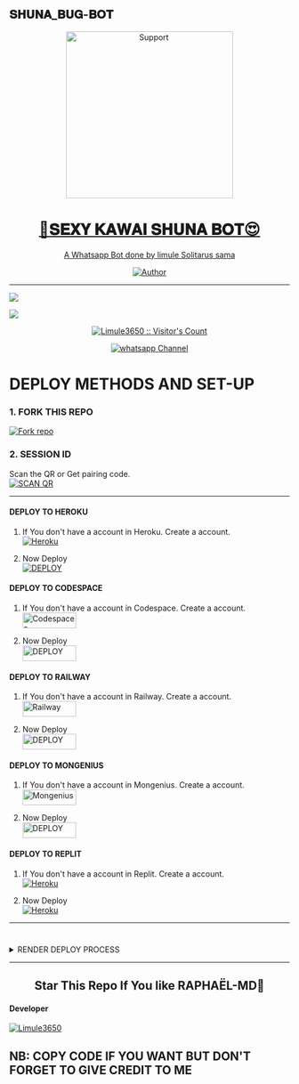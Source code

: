 ## 𝐒𝐇𝐔𝐍𝐀_𝐁𝐔𝐆-𝐁𝐎𝐓
</p>
<p align="center">
  <a href="https://github.com/Limule3650/Veldra-Md">
    <img alt=Support height="300" src="https://i.ibb.co/K58Cgt4.jpg"> 
    </p>
<h1 align="center">    💋𝐒𝐄𝐗𝐘 𝐊𝐀𝐖𝐀𝐈 𝐒𝐇𝐔𝐍𝐀 𝐁𝐎𝐓😍 
</h1>
<p align="center"> 
  
<p align="center"> A Whatsapp Bot done by limule Solitarus sama
 
  </a>
</p>
<p align="center">
<a href="https://github.com/Limule3650"><img title="Author" src="https://img.shields.io/badge/𝐒𝐇𝐔𝐍𝐀_𝐁𝐔𝐆-𝐁𝐎𝐓-black?style=for-the-badge&logo=github"></a>
<p/>



---  

</p>


   <p align="left">
  <a href="https://github.com/Limule3650/Shuna_bug-bot/fork">
    <img src="https://img.shields.io/github/forks/Limule3650/Shuna_bug-bot?label=Fork&style=social">
  <p align="left"> 
  <a href="https://github.com/Limule3650/Shuna_bug-bot/stargazers">
    <img src="https://img.shields.io/github/stars/Limule3650/Shuna_bug-bot?style=social">
      
  
 

</p>
<p align="center"><img src="https://profile-counter.glitch.me/{Limule3650}/count.svg" alt="Limule3650 :: Visitor's Count" /></p>
<p align="center">
 <a href="https://whatsapp.com/channel/0029Vafhjw0IXnlonRAQMM2l" target="_blank">
    <img alt="whatsapp Channel" src="https://img.shields.io/badge/ Whatsapp Support Channel-25D366?style=for-the-badge&logo=whatsapp&logoColor=Blue" />
  </a>
</p>



# DEPLOY METHODS AND SET-UP 


### 1. FORK THIS REPO
<a href='https://github.com/Limule3650/Shuna_bug-bot/fork' target="_blank"><img alt='Fork repo' src='https://img.shields.io/badge/Fork This Repo-black?style=for-the-badge&logo=git&logoColor=Blue'/></a>

### 2. SESSION ID
Scan the QR or Get pairing code.
    <br>
<a href='' target="_blank"><img alt='SCAN QR' src='https://img.shields.io/badge/Scan_qr-100000?style=for-the-badge&logo=scan&logoColor=white&labelColor=red&color=red'/></a>


---


#### DEPLOY TO HEROKU 

1. If You don't have a account in Heroku. Create a account.
    <br>
<a href='https://signup.heroku.com/' target="_blank"><img alt='Heroku' src='https://img.shields.io/badge/-Create-blue?style=for-the-badge&logo=heroku&logoColor=white'/></a>

2. Now Deploy
    <br>
<a href='https://dashboard.heroku.com/new?template=https://github.com/Limule3650/Shuna_bug-bot' target="_blank"><img alt='DEPLOY' src='https://img.shields.io/badge/-DEPLOY-purple?style=for-the-badge&logo=heroku&logoColor=white'/></a>

#### DEPLOY TO CODESPACE

1. If You don't have a account in Codespace. Create a account.
    <br>
<a href='https://github.com/login?return_to=https%3A%2F%2Fgithub.com%2Fcodespaces' target="_blank"><img alt='Codespaces' src='https://img.shields.io/badge/CREATE-h?color=blue&style=for-the-badge&logo=visualstudiocode' width="96.35" height="28"/></a></p>

2. Now Deploy
    <br>
<a href='https://github.com/codespaces/new' target="_blank"><img alt='DEPLOY' src='https://img.shields.io/badge/DEPLOY -h?color=blue&style=for-the-badge&logo=visualstudiocode' width="96.35" height="28"/></a></p>


#### DEPLOY TO RAILWAY

1. If You don't have a account in Railway. Create a account.
    <br>
<a href='https://railway.app/login' target="_blank"><img alt='Railway' src='https://img.shields.io/badge/CREATE-h?color=red&style=for-the-badge&logo=railway' width="96.35" height="28"/></a></p>

2. Now Deploy
    <br>
<a href='https://railway.app/new' target="_blank"><img alt='DEPLOY' src='https://img.shields.io/badge/DEPLOY -h?color=red&style=for-the-badge&logo=railway' width="96.35" height="28"/></a></p>

#### DEPLOY TO MONGENIUS

1. If You don't have a account in Mongenius. Create a account.
    <br>
<a href='https://studio.mogenius.com/user/registration' target="_blank"><img alt='Mongenius' src='https://img.shields.io/badge/CREATE-h?color=red&style=for-the-badge&logo=genius' width="96.35" height="28"/></a></p>

2. Now Deploy
    <br>
<a href='https://railway.app/new' target="_blank"><img alt='DEPLOY' src='https://img.shields.io/badge/DEPLOY -h?color=red&style=for-the-badge&logo=genius' width="96.35" height="28"/></a></p>


#### DEPLOY TO REPLIT

1. If You don't have a account in Replit. Create a account.
    <br>
<a href='https://replit.com/' target="_blank"><img alt='Heroku' src='https://img.shields.io/badge/-Create-red?style=for-the-badge&logo=replit&logoColor=black'/></a>

2. Now Deploy
    <br>
<a href='https://replit.com/github/Limule3650/Shuna_bug-bot' target="_blank"><img alt='Heroku' src='https://img.shields.io/badge/-Deploy-red?style=for-the-badge&logo=replit&logoColor=black'/></a>

---
#

<details close>
<summary>RENDER DEPLOY PROCESS</summary>
   
    1: Click "NEW".
    2: Select "Web Service".
    3: Click "Build and deploy from a Git repository".
    4: Now Choose this forked git repo from list.
    5: And JUST CLICK "Connect". 
   </details>


---


<h2 align="center"> Star This Repo If You like RAPHAËL-MD🌟
</h2>

#### Developer 

<a href="https://github.com/Limule3650"><img src="https://github.com/Limule3650.png" alt="Limule3650"/></a>




## NB: COPY CODE IF YOU WANT BUT DON'T FORGET TO GIVE CREDIT TO ME
